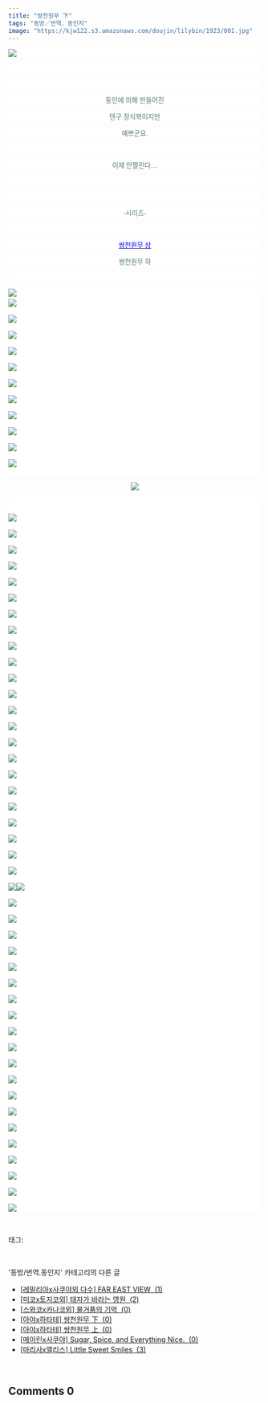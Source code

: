 ```yaml
---
title: "쌍천원무 下"
tags: "동방／번역．동인지"
image: "https://kjw122.s3.amazonaws.com/doujin/lilybin/1923/001.jpg"
---
```

<div class="article">
<div class="area_view">
<p style="text-align: justify; background: white"><img src="{{ site.imgserver5 }}/lilybin/1923/001.jpg"/><span style="color:#557a74; font-family:돋움; font-size:10pt">
</span></p><p style="text-align: justify; background: white"> 
 </p><p style="text-align: center; background: white"> 
 </p><p style="text-align: center; background: white"><span style="color:#557a74; font-family:돋움; font-size:10pt">동인에 의해 만들어진
</span></p><p style="text-align: center; background: white"><span style="color:#557a74; font-family:돋움; font-size:10pt">텐구 정식복이지만
</span></p><p style="text-align: center; background: white"><span style="color:#557a74; font-family:돋움; font-size:10pt">예쁘군요.
</span></p><p style="text-align: center; background: white"> 
 </p><p style="text-align: center; background: white"><span style="color:#557a74; font-family:돋움; font-size:10pt">이제 안짤린다....
</span></p><p style="text-align: center; background: white"> 
 </p><p style="text-align: center; background: white"> 
 </p><p style="text-align: center; background: white"><span style="color:#557a74; font-family:돋움; font-size:10pt">-시리즈-
</span></p><p style="text-align: center; background: white"> 
 </p><p style="text-align: center; background: white"><a href="http://blog.naver.com/cjb0236/150175931926" target="_blank"><span style="color:blue; font-family:돋움; font-size:10pt">쌍천원무 상</span></a><span style="color:#557a74; font-family:돋움; font-size:10pt">
</span></p><p style="text-align: center; background: white"><span style="color:#557a74; font-family:돋움; font-size:10pt"> 쌍천원무 하 
</span></p><p style="text-align: justify; background: white"> 
 </p><p style="text-align: justify; background: white"><img src="{{ site.imgserver5 }}/lilybin/1923/002.jpg"/><span style="color:#557a74; font-family:돋움; font-size:10pt"><br/><img src="{{ site.imgserver5 }}/lilybin/1923/003.jpg"/><br/><br/><img src="{{ site.imgserver5 }}/lilybin/1923/004.jpg"/><br/><br/><img src="{{ site.imgserver5 }}/lilybin/1923/005.jpg"/><br/><br/><img src="{{ site.imgserver5 }}/lilybin/1923/006.jpg"/><br/><br/><img src="{{ site.imgserver5 }}/lilybin/1923/007.jpg"/><br/><br/><img src="{{ site.imgserver5 }}/lilybin/1923/008.jpg"/><br/><br/><img src="{{ site.imgserver5 }}/lilybin/1923/009.jpg"/><br/><br/><img src="{{ site.imgserver5 }}/lilybin/1923/010.jpg"/><br/><br/><img src="{{ site.imgserver5 }}/lilybin/1923/011.jpg"/><br/><br/><img src="{{ site.imgserver5 }}/lilybin/1923/012.jpg"/><br/><br/><img src="{{ site.imgserver5 }}/lilybin/1923/013.jpg"/><br/><br/></span></p><p style="text-align: center; clear: none; float: none; background: white;"><span class="imageblock" style="display: inline-block; width: 100%; height: auto; max-width: 100%;"><span data-lightbox="lightbox" data-url="https://t1.daumcdn.net/cfile/tistory/2467A54C53CB62E517?download"><img src="{{ site.imgserver5 }}/lilybin/1923/014.jpg"/></span></span></p><p style="text-align: justify; background: white"><span style="color:#557a74; font-family:돋움; font-size:10pt"><br/><br/><img src="{{ site.imgserver5 }}/lilybin/1923/015.jpg"/><br/><br/><img src="{{ site.imgserver5 }}/lilybin/1923/016.jpg"/><br/><br/><img src="{{ site.imgserver5 }}/lilybin/1923/017.jpg"/><br/><br/><img src="{{ site.imgserver5 }}/lilybin/1923/018.jpg"/><br/><br/><img src="{{ site.imgserver5 }}/lilybin/1923/019.jpg"/><br/><br/><img src="{{ site.imgserver5 }}/lilybin/1923/020.jpg"/><br/><br/><img src="{{ site.imgserver5 }}/lilybin/1923/021.jpg"/><br/><br/><img src="{{ site.imgserver5 }}/lilybin/1923/022.jpg"/><br/><br/><img src="{{ site.imgserver5 }}/lilybin/1923/023.jpg"/><br/><br/><img src="{{ site.imgserver5 }}/lilybin/1923/024.jpg"/><br/><br/><img src="{{ site.imgserver5 }}/lilybin/1923/025.jpg"/><br/><br/><img src="{{ site.imgserver5 }}/lilybin/1923/026.jpg"/><br/><br/><img src="{{ site.imgserver5 }}/lilybin/1923/027.jpg"/><br/><br/><img src="{{ site.imgserver5 }}/lilybin/1923/028.jpg"/><br/><br/><img src="{{ site.imgserver5 }}/lilybin/1923/029.jpg"/><br/><br/><img src="{{ site.imgserver5 }}/lilybin/1923/030.jpg"/><br/><br/><img src="{{ site.imgserver5 }}/lilybin/1923/031.jpg"/><br/><br/><img src="{{ site.imgserver5 }}/lilybin/1923/032.jpg"/><br/><br/><img src="{{ site.imgserver5 }}/lilybin/1923/033.jpg"/><br/><br/><img src="{{ site.imgserver5 }}/lilybin/1923/034.jpg"/><br/><br/><img src="{{ site.imgserver5 }}/lilybin/1923/035.jpg"/><br/><br/><img src="{{ site.imgserver5 }}/lilybin/1923/036.jpg"/><br/><br/><img src="{{ site.imgserver5 }}/lilybin/1923/037.jpg"/><br/><br/><img src="{{ site.imgserver5 }}/lilybin/1923/038.jpg"/><img src="{{ site.imgserver5 }}/lilybin/1923/039.jpg"/><br/><br/><img src="{{ site.imgserver5 }}/lilybin/1923/040.jpg"/><br/><br/><img src="{{ site.imgserver5 }}/lilybin/1923/041.jpg"/><br/><br/><img src="{{ site.imgserver5 }}/lilybin/1923/042.jpg"/><br/><br/><img src="{{ site.imgserver5 }}/lilybin/1923/043.jpg"/><br/><br/><img src="{{ site.imgserver5 }}/lilybin/1923/044.jpg"/><br/><br/><img src="{{ site.imgserver5 }}/lilybin/1923/045.jpg"/><br/><br/><img src="{{ site.imgserver5 }}/lilybin/1923/046.jpg"/><br/><br/><img src="{{ site.imgserver5 }}/lilybin/1923/047.jpg"/><br/><br/><img src="{{ site.imgserver5 }}/lilybin/1923/048.jpg"/><br/><br/><img src="{{ site.imgserver5 }}/lilybin/1923/049.jpg"/><br/><br/><img src="{{ site.imgserver5 }}/lilybin/1923/050.jpg"/><br/><br/><img src="{{ site.imgserver5 }}/lilybin/1923/051.jpg"/><br/><br/><img src="{{ site.imgserver5 }}/lilybin/1923/052.jpg"/><br/><br/><img src="{{ site.imgserver5 }}/lilybin/1923/053.jpg"/><br/><br/><img src="{{ site.imgserver5 }}/lilybin/1923/054.jpg"/><br/><br/><img src="{{ site.imgserver5 }}/lilybin/1923/055.jpg"/><br/><br/><img src="{{ site.imgserver5 }}/lilybin/1923/056.jpg"/><br/><br/><img src="{{ site.imgserver5 }}/lilybin/1923/057.jpg"/><br/><br/><img src="{{ site.imgserver5 }}/lilybin/1923/058.jpg"/><br/><br/><img src="{{ site.imgserver5 }}/lilybin/1923/059.jpg"/>
</span></p>
</div></div><br/>
<div class="tagTrail">
<p>태그: </p>
<ul>
</ul>
</div><br/>
<div class="another">
<p>'동방/번역.동인지' 카테고리의 다른 글</p>
<ul>
<li><a href="/lilybin_1926">
[레밀리아x사쿠야외 다수] FAR EAST VIEW  (1)
</a></li>
<li><a href="/lilybin_1925">
[미코x토지코외] 태자가 바라는 영원  (2)
</a></li>
<li><a href="/lilybin_1924">
[스와코x카나코외] 물거품의 기억  (0)
</a></li>
<li><a href="/lilybin_1923">
[아야x하타테] 쌍천원무 下  (0)
</a></li>
<li><a href="/lilybin_1922">
[아야x하타테] 쌍천원무 上  (0)
</a></li>
<li><a href="/lilybin_1921">
[메이린x사쿠야] Sugar, Spice, and Everything Nice.  (0)
</a></li>
<li><a href="/lilybin_1920">
[마리사x앨리스] Little Sweet Smiles  (3)
</a></li>
</ul>
</div><br/>
<div class="comment">
<h2 class="bold">Comments <span id="commentCount1923">0</span></h2>
<div style="clear:both;">
<div id="entry1923Comment" style="display:block">
</div>
</div>
</div><br/>
<br/>
<p id="refer"></p>
<br/>

